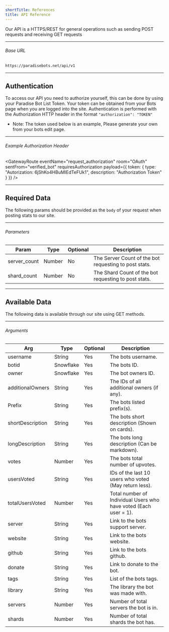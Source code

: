 ```yaml
---
shortTitle: References
title: API Reference
---
```


Our API is a HTTPS/REST for general operations such as sending POST requests and receiving GET requests

---

###### Base URL

```markdown
https://paradisebots.net/api/v1
```

---

## Authentication
To access our API you need to authorize yourself, this can be done by using your Paradise Bot List Token. Your token can be obtained from your Bots page when you are logged into the site. 
Authentication is performed with the Authorization HTTP header in the format `"authorization": "TOKEN"`

* Note: The token used below is an example, Please generate your own from your bots edit page.

---

###### Example Authorization Header

<GatewayRoute
  eventName="request_authorization"
  room="OAuth"
  sentFrom="verified_bot"
  requiresAuthorization
  payload={{
    token: {
      type: "Autorization: 6jShKo4HBuMIEdTeFUk1",
      description: "Authorization Token"
    }
  }}
/>

---

## Required Data
The following params should be provided as the `body` of your request when posting stats to our site.

---

###### Parameters
Param | Type | Optional | Description
|----------|----------|----------|----------|
server_count | Number | No | The Server Count of the bot requesting to post stats.
shard_count | Number | No | The Shard Count of the bot requesting to post stats.

---

## Available Data
The following data is available through our site using GET methods.

---

###### Arguments
Arg | Type | Optional | Description
|----------|----------|----------|----------|
username | String | Yes | The bots username.
botid | Snowflake | Yes | The bots ID.
owner | Snowflake | Yes | The bot owners ID.
additionalOwners | String | Yes | The IDs of all additional owners (if any).
Prefix | String | Yes | The bots listed prefix(s).
shortDescription | String | Yes | The bots short description (Shown on cards).
longDescription | String | Yes | The bots long description (Can be markdown).
votes | Number | Yes | The bots total number of upvotes.
usersVoted | String | Yes |IDs of the last 10 users who voted (May return less).
totalUsersVoted | Number | Yes | Total number of Individual Users who have voted (Each user = 1).
server | String | Yes | Link to the bots support server.
website | String | Yes | Link to the bots website.
github | String | Yes | Link to the bots github.
donate | String | Yes | Link to donate to the bot.
tags | String | Yes | List of the bots tags.
library | String | Yes | The library the bot was made with.
servers | Number | Yes | Number of total servers the bot is in.
shards | Number | Yes | Number of total shards the bot has.
